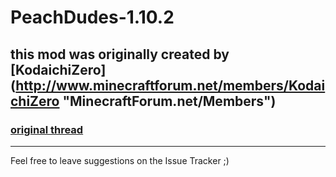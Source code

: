 # PeachDudes-1.10.2
## this mod was originally created by [KodaichiZero] (http://www.minecraftforum.net/members/KodaichiZero "MinecraftForum.net/Members")
### [original thread](http://www.minecraftforum.net/forums/mapping-and-modding/minecraft-mods/1274120 "MinecraftForum.net")
-----------------------------------------------------
Feel free to leave suggestions on the Issue Tracker ;)
